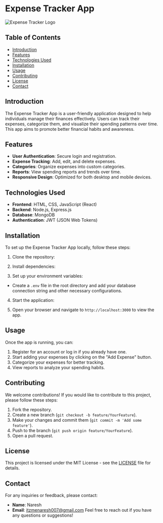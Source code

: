 # Expense Tracker App

![Expense Tracker Logo](path/to/logo.png) <!-- Optional: Add a logo -->

## Table of Contents
- [Introduction](#introduction)
- [Features](#features)
- [Technologies Used](#technologies-used)
- [Installation](#installation)
- [Usage](#usage)
- [Contributing](#contributing)
- [License](#license)
- [Contact](#contact)

## Introduction
The Expense Tracker App is a user-friendly application designed to help individuals manage their finances effectively. Users can track their expenses, categorize them, and visualize their spending patterns over time. This app aims to promote better financial habits and awareness.

## Features
- **User Authentication**: Secure login and registration.
- **Expense Tracking**: Add, edit, and delete expenses.
- **Categories**: Organize expenses into custom categories.
- **Reports**: View spending reports and trends over time.
- **Responsive Design**: Optimized for both desktop and mobile devices.

## Technologies Used
- **Frontend**: HTML, CSS, JavaScript (React)
- **Backend**: Node.js, Express.js
- **Database**: MongoDB
- **Authentication**: JWT (JSON Web Tokens)

## Installation
To set up the Expense Tracker App locally, follow these steps:

1. Clone the repository:

2. Install dependencies:


3. Set up your environment variables:
- Create a `.env` file in the root directory and add your database connection string and other necessary configurations.

4. Start the application:

5. Open your browser and navigate to `http://localhost:3000` to view the app.

## Usage
Once the app is running, you can:
1. Register for an account or log in if you already have one.
2. Start adding your expenses by clicking on the "Add Expense" button.
3. Categorize your expenses for better tracking.
4. View reports to analyze your spending habits.

## Contributing
We welcome contributions! If you would like to contribute to this project, please follow these steps:
1. Fork the repository.
2. Create a new branch (`git checkout -b feature/YourFeature`).
3. Make your changes and commit them (`git commit -m 'Add some feature'`).
4. Push to the branch (`git push origin feature/YourFeature`).
5. Open a pull request.

## License
This project is licensed under the MIT License - see the [LICENSE](LICENSE) file for details.

## Contact
For any inquiries or feedback, please contact:
- **Name**: Naresh
- **Email**: itzmenaresh007@gmail.com
Feel free to reach out if you have any questions or suggestions!

